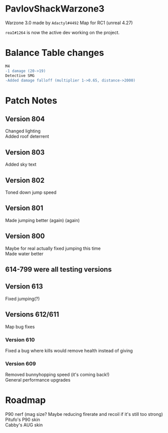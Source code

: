 # PavlovShackWarzone3
Warzone 3.0 made by `Adactyl#4492`
Map for RC1 (unreal 4.27)

`reaI#1264` is now the active dev working on the project.

# Balance Table changes  
```diff
M4
-1 damage (20->19)
Detective SMG
-Added damage falloff (multiplier 1->0.65, distance->2000)
```

# Patch Notes 
## Version 804 
Changed lighting  
Added roof deterrent
## Version 803  
Added sky text
## Version 802  
Toned down jump speed
## Version 801  
Made jumping better (again) (again)
## Version 800 
Maybe for real actually fixed jumping this time  
Made water better  
## 614-799 were all testing versions
## Version 613
Fixed jumping(?)
## Versions 612/611  
Map bug fixes
### Version 610
Fixed a bug where kills would remove health instead of giving  
### Version 609
Removed bunnyhopping speed (it's coming back!)  
General performance upgrades  

# Roadmap
P90 nerf (mag size? Maybe reducing firerate and recoil if it's still too strong)  
Pitufo's P90 skin  
Cabby's AUG skin
